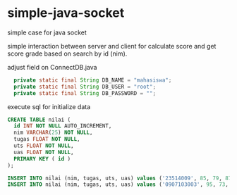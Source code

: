 # simple-java-socket
simple case for java socket

simple interaction between server and client for calculate score and get score grade
based on search by id (nim).

adjust field on ConnectDB.java
```java
  private static final String DB_NAME = "mahasiswa";
  private static final String DB_USER = "root";
  private static final String DB_PASSWORD = "";
```

execute sql for initialize data
```sql
CREATE TABLE nilai (
  id INT NOT NULL AUTO_INCREMENT,
  nim VARCHAR(25) NOT NULL,
  tugas FLOAT NOT NULL,
  uts FLOAT NOT NULL,
  uas FLOAT NOT NULL,
  PRIMARY KEY ( id )
);

INSERT INTO nilai (nim, tugas, uts, uas) values ('23514009', 85, 79, 87);
INSERT INTO nilai (nim, tugas, uts, uas) values ('0907103003', 95, 73, 78);
```